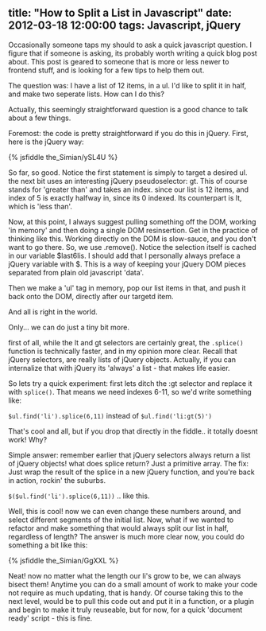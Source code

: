 title: "How to Split a List in Javascript"
date: 2012-03-18 12:00:00
tags: Javascript, jQuery
---

Occasionally someone taps my should to ask a quick javascript question. I figure that if someone is asking, its probably worth writing a quick blog post about. This post is geared to someone that is more or less newer to frontend stuff, and is looking for a few tips to help them out.

The question was: I have a list of 12 items, in a ul. I'd like to split it in half, and make two seperate lists. How can I do this?

Actually, this seemingly straightforward question is a good chance to talk about a few things.

Foremost:  the code is pretty straightforward if you do this in jQuery. First, here is the jQuery way: 


{% jsfiddle the_Simian/ySL4U %}


So far, so good. Notice the first statement is simply to target a desired ul. the next bit uses an interesting jQuery pseudoselector: gt. This of course stands for 'greater than' and takes an index. since our list is 12 items, and index of 5 is exactly halfway in, since its 0 indexed. Its counterpart is lt, which is 'less than'.

Now, at this point, I always suggest pulling something off the DOM, working 'in memory' and then doing a single DOM resinsertion. Get in the practice of thinking like this. Working directly on the DOM is slow-sauce, and you don't want to go there. So, we use .remove(). Notice the selection itself is cached in our variable $last6lis. I should add that I personally always preface a jQuery variable with $. This is a way of keeping your jQuery DOM pieces separated from plain old javascript 'data'.

Then we make a 'ul' tag in memory, pop our list items in that, and push it back onto the DOM, directly after our targetd item.

And all is right in the world.

Only... we can do just a tiny bit more. 

first of all, while the lt and gt selectors are certainly great, the `.splice()` function is technically faster, and in my opinion more clear. Recall that jQuery selectors, are really lists of jQuery objects. Actually, if you can internalize that with jQuery its 'always' a list - that makes life easier. 

So lets try a quick experiment: first lets ditch the :gt selector and replace it with `splice()`. That means we need indexes 6-11, so we'd write something like: 

`$ul.find('li').splice(6,11)` instead of `$ul.find('li:gt(5)')`

That's cool and all, but if you drop that directly in the fiddle.. it totally doesnt work! Why?

Simple answer: remember earlier that jQuery selectors always return a list of jQuery objects! what does splice return?  Just a primitive array.  The fix: Just wrap the result of the splice in a new jQuery function, and you're back in action, rockin' the suburbs.

`$($ul.find('li').splice(6,11))`  .. like this.

Well, this is cool! now we can even change these numbers around, and select different segments of the initial list. Now, what if we wanted to refactor and make something that would always split our list in half, regardless of length? The answer is much more clear now, you could do something a bit like this:

{% jsfiddle the_Simian/GgXXL %}

Neat! now no matter what the length our li's grow to be, we can always bisect them! Anytime you can do a small amount of work to make your code not require as much updating, that is handy.  Of course taking this to the next level, would be to pull this code out and put it in a function, or a plugin and begin to make it truly reuseable, but for now, for a quick 'document ready' script - this is fine.



